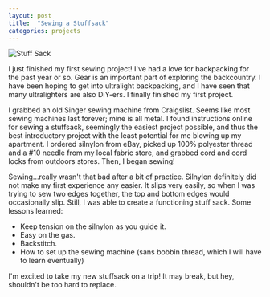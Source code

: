 ```yaml
---
layout: post
title:  "Sewing a Stuffsack"
categories: projects
---
```


![Stuff Sack]({{site.url}}/images/projects/stuffsack.jpg "Stuff Sack")

I just finished my first sewing project! I've had a love for backpacking for the past
year or so. Gear is an important part of exploring the backcountry. I have been hoping to
get into ultralight backpacking, and I have seen that many ultralighters are also
DIY-ers. I finally finished my first project.

I grabbed an old Singer sewing machine from Craigslist. Seems like most sewing machines
last forever; mine is all metal. I found instructions online for sewing a stuffsack,
seemingly the easiest project possible, and thus the best introductory project with the
least potential for me blowing up my apartment. I ordered silnylon from eBay, picked up
100% polyester thread and a #10 needle from my local fabric store, and grabbed cord and
cord locks from outdoors stores. Then, I began sewing!

Sewing...really wasn't that bad after a bit of practice. Silnylon definitely did not make
my first experience any easier. It slips very easily, so when I was trying to sew two
edges together, the top and bottom edges would occasionally slip. Still, I was able to
create a functioning stuff sack. Some lessons learned:

* Keep tension on the silnylon as you guide it.
* Easy on the gas.
* Backstitch.
* How to set up the sewing machine (sans bobbin thread, which I will have to learn
  eventually)

I'm excited to take my new stuffsack on a trip! It may break, but hey, shouldn't be too
hard to replace.
